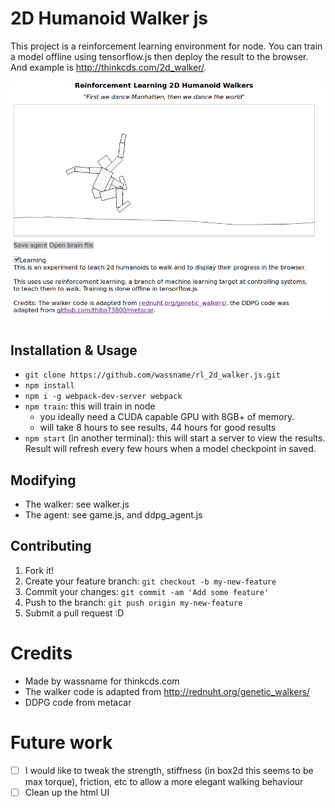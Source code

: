 # 2D Humanoid Walker js

This project is a reinforcement learning environment for node. You can train a model offline using tensorflow.js then deploy the result to the browser. And example is http://thinkcds.com/2d_walker/.

![Screenshot](docs/img/Selection_146.png)

## Installation & Usage

- `git clone https://github.com/wassname/rl_2d_walker.js.git`
- `npm install`
- `npm i -g webpack-dev-server webpack`
- `npm train`: this will train in node
  - you ideally need a CUDA capable GPU with 8GB+ of memory.
  - will take 8 hours to see results, 44 hours for good results
- `npm start` (in another terminal): this will start a server to view the results. Result will refresh every few hours when a model checkpoint in saved.

## Modifying

- The walker: see walker.js
- The agent: see game.js, and ddpg_agent.js

## Contributing

1. Fork it!
2. Create your feature branch: `git checkout -b my-new-feature`
3. Commit your changes: `git commit -am 'Add some feature'`
4. Push to the branch: `git push origin my-new-feature`
5. Submit a pull request :D

# Credits

- Made by wassname for thinkcds.com
- The walker code is adapted from <a href="http://rednuht.org/genetic_walkers/">http://rednuht.org/genetic_walkers/</a>
- DDPG code from metacar

# Future work

- [ ] I would like to tweak the strength, stiffness (in box2d this seems to be max torque), friction, etc to allow a more elegant walking behaviour
- [ ] Clean up the html UI
